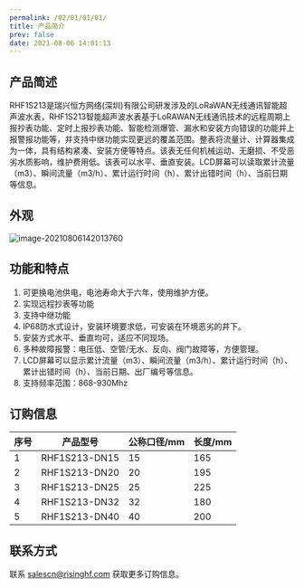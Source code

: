 ```yaml
---
permalink: /02/01/01/01/
title: 产品简介
prev: false
date: 2021-08-06 14:01:13
---
```


## 产品简述

RHF1S213是瑞兴恒方网络(深圳)有限公司研发涉及的LoRaWAN无线通讯智能超声波水表，RHF1S213智能超声波水表基于LoRAWAN无线通讯技术的远程周期上报抄表功能、定时上报抄表功能、智能检测爆管、漏水和安装方向错误的功能并上报警报功能等，并支持中继功能实现更远的覆盖范围。整表将流量计、计算器集成为一体，具有结构紧凑、安装方便等特点。该表无任何机械运动、无磨损、不受恶劣水质影响，维护费用低。该表可以水平、垂直安装。LCD屏幕可以读取累计流量（m3）、瞬间流量（m3/h）、累计运行时间（h）、累计出错时间（h）、当前日期等信息。

## 外观

![image-20210806142013760](https://wiki.risinghf.com/upload/img/bb683df3f1845f36e3808e791ad937b8.png)

## 功能和特点

1. 可更换电池供电，电池寿命大于六年，使用维护方便。
2.  实现远程抄表等功能
3. 支持中继功能
4.  IP68防水式设计，安装环境要求低，可安装在环境恶劣的井下。
5. 安装方式水平、垂直均可，适应不同现场。
6. 多种故障报警：电压低、空管/无水、反向、阀门故障等，方便管理。
7. LCD屏幕可以显示累计流量（m3）、瞬间流量（m3/h）、累计运行时间（h）、累计出错时间（h）、当前日期、出厂编号等信息。
8. 支持频率范围：868-930Mhz

## 订购信息

| 序号 | 产品型号      | 公称口径/mm | 长度/mm |
| ---- | ------------- | ----------- | ------- |
| 1    | RHF1S213-DN15 | 15          | 165     |
| 2    | RHF1S213-DN20 | 20          | 195     |
| 3    | RHF1S213-DN25 | 25          | 225     |
| 4    | RHF1S213-DN32 | 32          | 180     |
| 5    | RHF1S213-DN40 | 40          | 200     |

## 联系方式

联系 salescn@risinghf.com 获取更多订购信息。







